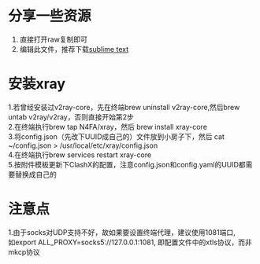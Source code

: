# 分享一些资源

1. 直接打开raw复制即可
2. 编辑此文件，推荐下载[sublime text](https://www.sublimetext.com/3)

# 安装xray

1.若曾经安装过v2ray-core，先在终端brew uninstall v2ray-core,然后brew untab v2ray/v2ray，否则直接开始第2步 <br>
2.在终端执行brew tap N4FA/xray，然后 brew install xray-core <br>
3.将config.json（先改下UUID成自己的）文件放到小房子下，然后 cat ~/config.json > /usr/local/etc/xray/config.json <br>
4.在终端执行brew services restart xray-core <br>
5.按附件模板更新下ClashX的配置，注意config.json和config.yaml的UUID都需要替换成自己的

# 注意点

1.由于socks对UDP支持不好，故如果要设置终端代理，建议使用1081端口, <br> 如export ALL_PROXY=socks5://127.0.0.1:1081, 即配置文件中的xtls协议，而非mkcp协议 <br>
